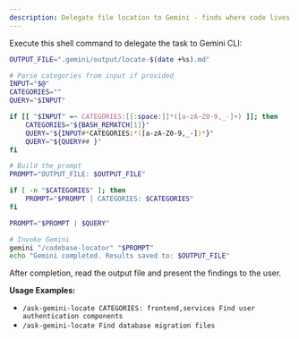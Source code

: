```yaml
---
description: Delegate file location to Gemini - finds where code lives in the codebase. Usage: /ask-gemini-locate [CATEGORIES: cat1,cat2] <query>
---
```


Execute this shell command to delegate the task to Gemini CLI:

```bash
OUTPUT_FILE=".gemini/output/locate-$(date +%s).md"

# Parse categories from input if provided
INPUT="$@"
CATEGORIES=""
QUERY="$INPUT"

if [[ "$INPUT" =~ CATEGORIES:[[:space:]]*([a-zA-Z0-9,_-]+) ]]; then
    CATEGORIES="${BASH_REMATCH[1]}"
    QUERY="${INPUT#*CATEGORIES:*([a-zA-Z0-9,_-])*}"
    QUERY="${QUERY## }"
fi

# Build the prompt
PROMPT="OUTPUT_FILE: $OUTPUT_FILE"

if [ -n "$CATEGORIES" ]; then
    PROMPT="$PROMPT | CATEGORIES: $CATEGORIES"
fi

PROMPT="$PROMPT | $QUERY"

# Invoke Gemini
gemini "/codebase-locator" "$PROMPT"
echo "Gemini completed. Results saved to: $OUTPUT_FILE"
```

After completion, read the output file and present the findings to the user.

**Usage Examples:**
- `/ask-gemini-locate CATEGORIES: frontend,services Find user authentication components`
- `/ask-gemini-locate Find database migration files`
